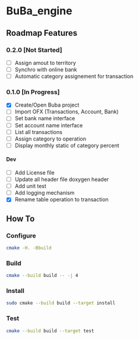 # BuBa_engine

## Roadmap Features 
### 0.2.0 [Not Started]
- [ ] Assign amout to territory
- [ ] Synchro with online bank
- [ ] Automatic category assignement for transaction

### 0.1.0 [In Progress]
- [x] Create/Open Buba project
- [ ] Import OFX (Transactions, Account, Bank)
- [ ] Set bank name interface
- [ ] Set account name interface
- [ ] List all transactions
- [ ] Assign category to operation
- [ ] Display monthly static of category percent

#### Dev
- [ ] Add License file
- [ ] Update all header file doxygen header
- [ ] Add unit test
- [ ] Add logging mechanism
- [x] Rename table operation to transaction

## How To
### Configure
```sh
cmake -H. -Bbuild
```

### Build
```sh
cmake --build build -- -j 4
```

### Install
```sh
sudo cmake --build build --target install
```

### Test
```sh
cmake --build build --target test
```
